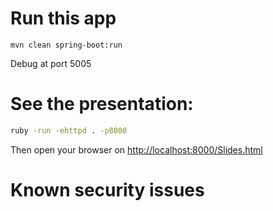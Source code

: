 # Run this app

```
mvn clean spring-boot:run
```

Debug at port 5005

# See the presentation:

```sh
ruby -run -ehttpd . -p8000
```

Then open your browser on [http://localhost:8000/Slides.html](http://localhost:8000/Slides.html)

# Known security issues
